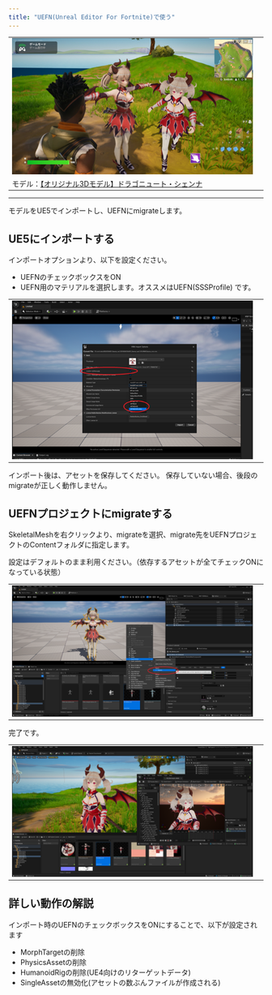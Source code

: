 ```yaml
---
title: "UEFN(Unreal Editor For Fortnite)で使う"
---
```

|||
|-|-|
|[![](./assets/images/small/03u_uefn.png)](../assets/images/03u_uefn.png)|
|モデル：[【オリジナル3Dモデル】ドラゴニュート・シェンナ](https://booth.pm/ja/items/2661189)|

----

モデルをUE5でインポートし、UEFNにmigrateします。

## UE5にインポートする

インポートオプションより、以下を設定ください。
 - UEFNのチェックボックスをON
 - UEFN用のマテリアルを選択します。オススメはUEFN(SSSProfile) です。

|||
|-|-|
|[![](./assets/images/small/03u_import.png)](../assets/images/03u_import.png)|

インポート後は、アセットを保存してください。
保存していない場合、後段のmigrateが正しく動作しません。

## UEFNプロジェクトにmigrateする

SkeletalMeshを右クリックより、migrateを選択、migrate先をUEFNプロジェクトのContentフォルダに指定します。

設定はデフォルトのまま利用ください。（依存するアセットが全てチェックONになっている状態）

|||
|-|-|
|[![](./assets/images/small/03u_migrate.png)](../assets/images/03u_migrate.png)|

完了です。

|||
|-|-|
|[![](./assets/images/small/03u_edit.png)](../assets/images/03u_edit.png)|


## 詳しい動作の解説

インポート時のUEFNのチェックボックスをONにすることで、以下が設定されます
 - MorphTargetの削除
 - PhysicsAssetの削除
 - HumanoidRigの削除(UE4向けのリターゲットデータ)
 - SingleAssetの無効化(アセットの数ぶんファイルが作成される)
